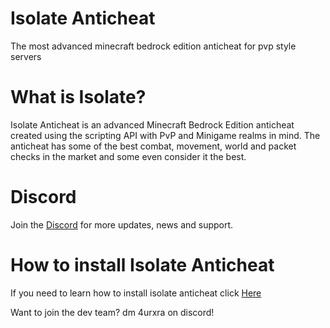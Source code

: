 # Isolate Anticheat
The most advanced minecraft bedrock edition anticheat for pvp style servers

# What is Isolate?
Isolate Anticheat is an advanced Minecraft Bedrock Edition anticheat created using the scripting API with PvP and Minigame realms in mind. The anticheat has some of the best combat, movement, world and packet checks in the market and some even consider it the best.

# Discord
Join the [Discord](https://discord.gg/YQXUXMHwbM) for more updates, news and support.


# How to install Isolate Anticheat
If you need to learn how to install isolate anticheat click [Here](https://github.com/Dream23322/Isolate-Anticheat/blob/main/hti.md)



Want to join the dev team? dm 4urxra on discord!
